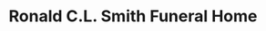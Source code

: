 ---
title: "Ronald C.L. Smith Funeral Home"
url: /duncannon/ronald-c-l-smith-funeral-home/
shop: funeral directors
---